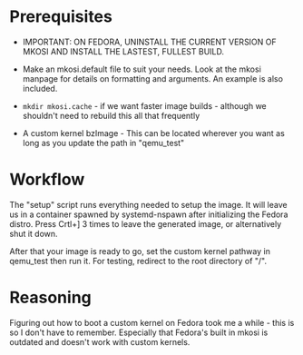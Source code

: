 # Prerequisites
* IMPORTANT: ON FEDORA, UNINSTALL THE CURRENT VERSION OF MKOSI AND INSTALL THE LASTEST, FULLEST BUILD.

* Make an mkosi.default file to suit your needs. Look at the mkosi manpage for details on formatting and arguments. An example is also included.

* ```mkdir mkosi.cache``` - if we want faster image builds - although we shouldn't need to rebuild this all that frequently

* A custom kernel bzImage - This can be located wherever you want as long as you update the path in "qemu_test"

# Workflow
The "setup" script runs everything needed to setup the image. It will leave us in a container spawned by systemd-nspawn after initializing the Fedora distro. Press Crtl+] 3 times to leave the generated image, or alternatively shut it down.

After that your image is ready to go, set the custom kernel pathway in qemu_test then run it. For testing, redirect to the root directory of "/".

# Reasoning
Figuring out how to boot a custom kernel on Fedora took me a while - this is so I don't have to remember. Especially that Fedora's built in mkosi is outdated and doesn't work with custom kernels.
